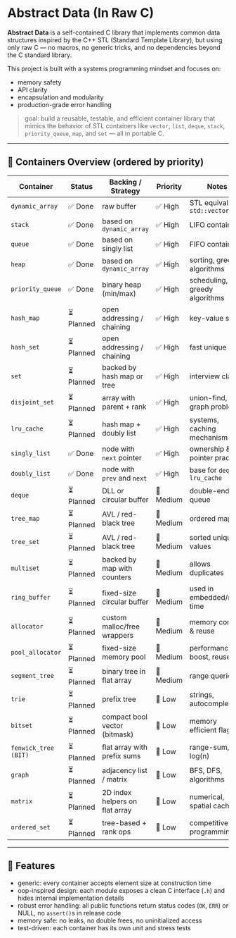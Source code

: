 # Abstract Data (In Raw C)

**Abstract Data** is a self-contained C library that implements common data structures inspired by the C++ STL (Standard Template Library), but using only raw C — no macros, no generic tricks, and no dependencies beyond the C standard library.

This project is built with a systems programming mindset and focuses on:
- memory safety
- API clarity
- encapsulation and modularity
- production-grade error handling

> goal: build a reusable, testable, and efficient container library that mimics the behavior of STL containers like `vector`, `list`, `deque`, `stack`, `priority_queue`, `map`, and `set` — all in portable C.

---

## 🧱 Containers Overview (ordered by priority)

| Container             | Status     | Backing / Strategy               | Priority | Notes |
|-----------------------|------------|----------------------------------|----------|-------|
| `dynamic_array`       | ✅ Done    | raw buffer                       | ✅ High  | STL equivalent: `std::vector` |
| `stack`               | ✅ Done    | based on `dynamic_array`         | ✅ High  | LIFO container |
| `queue`               | ✅ Done    | based on singly list             | ✅ High  | FIFO container |
| `heap`                | ✅  Done   | based on `dynamic_array`         | ✅ High  | sorting, greedy algorithms |
| `priority_queue`      | ✅  Done   | binary heap (min/max)            | ✅ High  | scheduling, greedy algorithms |
| `hash_map`            | ⏳ Planned | open addressing / chaining       | ✅ High  | key-value store |
| `hash_set`            | ⏳ Planned | open addressing / chaining       | ✅ High  | fast unique set |
| `set`                 | ⏳ Planned | backed by hash map or tree       | ✅ High  | interview classic |
| `disjoint_set`        | ⏳ Planned | array with parent + rank         | ✅ High  | union-find, graph problems |
| `lru_cache`           | ⏳ Planned | hash map + doubly list           | ✅ High  | systems, caching mechanism |
| `singly_list`         | ✅ Done    | node with `next` pointer         | ✅ High  | ownership & pointer practice |
| `doubly_list`         | ✅ Done    | node with `prev` and `next`      | ✅ High  | base for `deque`, `lru_cache` |
| `deque`               | ⏳ Planned | DLL or circular buffer           | 🔶 Medium| double-ended queue |
| `tree_map`            | ⏳ Planned | AVL / red-black tree             | 🔶 Medium| ordered map |
| `tree_set`            | ⏳ Planned | AVL / red-black tree             | 🔶 Medium| sorted unique values |
| `multiset`            | ⏳ Planned | backed by map with counters      | 🔶 Medium| allows duplicates |
| `ring_buffer`         | ⏳ Planned | fixed-size circular buffer       | 🔶 Medium| used in embedded/real-time |
| `allocator`           | ⏳ Planned | custom malloc/free wrappers      | 🔶 Medium| memory control & reuse |
| `pool_allocator`      | ⏳ Planned | fixed-size memory pool           | 🔶 Medium| performance boost, reuse |
| `segment_tree`        | ⏳ Planned | binary tree in flat array        | 🔶 Medium| range queries |
| `trie`                | ⏳ Planned | prefix tree                      | 🔽 Low   | strings, autocomplete |
| `bitset`              | ⏳ Planned | compact bool vector (bitmask)    | 🔽 Low   | memory efficient flags |
| `fenwick_tree (BIT)`  | ⏳ Planned | flat array with prefix sums      | 🔽 Low   | range-sum, log(n) |
| `graph`               | ⏳ Planned | adjacency list / matrix          | 🔽 Low   | BFS, DFS, algorithms |
| `matrix`              | ⏳ Planned | 2D index helpers on flat array   | 🔽 Low   | numerical, spatial cache |
| `ordered_set`         | ⏳ Planned | tree-based + rank ops            | 🔽 Low   | competitive programming |

---

## 🔧 Features

- generic: every container accepts element size at construction time
- oop-inspired design: each module exposes a clean C interface (`.h`) and hides internal implementation details
- robust error handling: all public functions return status codes (`OK`, `ERR`) or NULL, no `assert()`s in release code
- memory safe: no leaks, no double frees, no uninitialized access
- test-driven: each container has its own unit and stress tests
